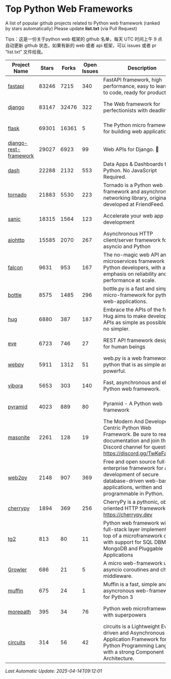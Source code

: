 # Top Python Web Frameworks
A list of popular github projects related to Python web framework (ranked by stars automatically)
Please update **list.txt** (via Pull Request)

Tips：这是一份关于python web 框架的 github 名单，每天 UTC 时间上午 9 点自动更新 github 状态，如果有新的 web 或者 api 框架，可以 issues 或者 pr “list.txt” 文件给我。

| Project Name | Stars | Forks | Open Issues | Description | Last Commit |
| ------------ | ----- | ----- | ----------- | ----------- | ----------- |
| [fastapi](https://github.com/fastapi/fastapi) | 83246 | 7215 | 340 | FastAPI framework, high performance, easy to learn, fast to code, ready for production | 2025-04-11 16:03:08 |
| [django](https://github.com/django/django) | 83147 | 32476 | 322 | The Web framework for perfectionists with deadlines. | 2025-04-12 17:42:00 |
| [flask](https://github.com/pallets/flask) | 69301 | 16361 | 5 | The Python micro framework for building web applications. | 2025-03-30 20:17:17 |
| [django-rest-framework](https://github.com/encode/django-rest-framework) | 29027 | 6923 | 99 | Web APIs for Django. 🎸 | 2025-04-10 10:05:06 |
| [dash](https://github.com/plotly/dash) | 22288 | 2132 | 553 | Data Apps & Dashboards for Python. No JavaScript Required. | 2025-04-11 13:59:51 |
| [tornado](https://github.com/tornadoweb/tornado) | 21883 | 5530 | 223 | Tornado is a Python web framework and asynchronous networking library, originally developed at FriendFeed. | 2025-04-12 18:46:13 |
| [sanic](https://github.com/sanic-org/sanic) | 18315 | 1564 | 123 |  Accelerate your web app development  | Build fast. Run fast. | 2025-03-31 21:19:26 |
| [aiohttp](https://github.com/aio-libs/aiohttp) | 15585 | 2070 | 267 | Asynchronous HTTP client/server framework for asyncio and Python | 2025-04-12 21:07:21 |
| [falcon](https://github.com/falconry/falcon) | 9631 | 953 | 167 | The no-magic web API and microservices framework for Python developers, with an emphasis on reliability and performance at scale. | 2025-04-01 17:48:32 |
| [bottle](https://github.com/bottlepy/bottle) | 8575 | 1485 | 296 | bottle.py is a fast and simple micro-framework for python web-applications. | 2025-02-16 11:32:34 |
| [hug](https://github.com/hugapi/hug) | 6880 | 387 | 187 | Embrace the APIs of the future. Hug aims to make developing APIs as simple as possible, but no simpler. | 2023-06-30 13:14:01 |
| [eve](https://github.com/pyeve/eve) | 6723 | 746 | 27 | REST API framework designed for human beings | 2025-02-26 14:00:47 |
| [webpy](https://github.com/webpy/webpy) | 5911 | 1312 | 51 | web.py is a web framework for python that is as simple as it is powerful.  | 2025-02-06 08:37:54 |
| [vibora](https://github.com/vibora-io/vibora) | 5653 | 303 | 140 | Fast, asynchronous and elegant Python web framework. | 2019-02-11 10:54:12 |
| [pyramid](https://github.com/Pylons/pyramid) | 4023 | 889 | 80 | Pyramid - A Python web framework | 2024-12-20 23:21:35 |
| [masonite](https://github.com/MasoniteFramework/masonite) | 2261 | 128 | 19 | The Modern And Developer Centric Python Web Framework. Be sure to read the documentation and join the Discord channel for questions: https://discord.gg/TwKeFahmPZ | 2025-03-20 20:11:49 |
| [web2py](https://github.com/web2py/web2py) | 2148 | 907 | 369 | Free and open source full-stack enterprise framework for agile development of secure database-driven web-based applications, written and programmable in Python. | 2024-12-28 22:25:14 |
| [cherrypy](https://github.com/cherrypy/cherrypy) | 1894 | 369 | 256 | CherryPy is a pythonic, object-oriented HTTP framework.      https://cherrypy.dev | 2025-01-24 04:33:08 |
| [tg2](https://github.com/TurboGears/tg2) | 813 | 80 | 11 | Python web framework with full-stack layer implemented on top of a microframework core with support for SQL DBMS, MongoDB and Pluggable Applications | 2025-02-18 22:52:59 |
| [Growler](https://github.com/pyGrowler/Growler) | 686 | 21 | 5 | A micro web-framework using asyncio coroutines and chained middleware. | 2020-03-08 07:51:41 |
| [muffin](https://github.com/klen/muffin) | 675 | 24 | 1 | Muffin is a fast, simple and asyncronous web-framework for Python 3 | 2024-07-31 16:33:31 |
| [morepath](https://github.com/morepath/morepath) | 395 | 34 | 76 | Python web microframework with superpowers | 2022-05-29 18:09:39 |
| [circuits](https://github.com/circuits/circuits) | 314 | 56 | 42 | circuits is a Lightweight Event driven and Asynchronous Application Framework for the Python Programming Language with a strong Component Architecture. | 2024-04-03 22:38:28 |

*Last Automatic Update: 2025-04-14T09:12:01*